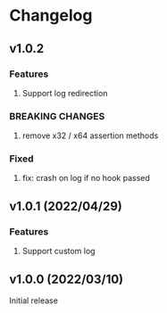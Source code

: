 # Changelog

## v1.0.2

### Features
1. Support log redirection

### BREAKING CHANGES
1. remove x32 / x64 assertion methods

### Fixed
1. fix: crash on log if no hook passed


## v1.0.1 (2022/04/29)

### Features
1. Support custom log


## v1.0.0 (2022/03/10)

Initial release
